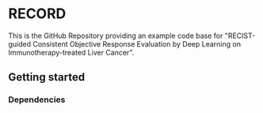 # RECORD
This is the GitHub Repository providing an example code base for "RECIST-guided Consistent Objective Response Evaluation by Deep Learning on Immunotherapy-treated Liver Cancer".
## Getting started
### Dependencies
